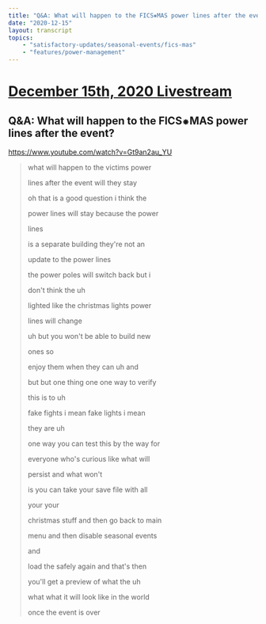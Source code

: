 ```yaml
---
title: "Q&A: What will happen to the FICS⁕MAS power lines after the event?"
date: "2020-12-15"
layout: transcript
topics:
    - "satisfactory-updates/seasonal-events/fics-mas"
    - "features/power-management"
---
```

# [December 15th, 2020 Livestream](../2020-12-15.md)
## Q&A: What will happen to the FICS⁕MAS power lines after the event?
https://www.youtube.com/watch?v=Gt9an2au_YU
> what will happen to the victims power
> 
> lines after the event will they stay
> 
> oh that is a good question i think the
> 
> power lines will stay because the power
> 
> lines
> 
> is a separate building they're not an
> 
> update to the power lines
> 
> the power poles will switch back but i
> 
> don't think the uh
> 
> lighted like the christmas lights power
> 
> lines will change
> 
> uh but you won't be able to build new
> 
> ones so
> 
> enjoy them when they can uh and
> 
> but but one thing one one way to verify
> 
> this is to uh
> 
> fake fights i mean fake lights i mean
> 
> they are uh
> 
> one way you can test this by the way for
> 
> everyone who's curious like what will
> 
> persist and what won't
> 
> is you can take your save file with all
> 
> your your
> 
> christmas stuff and then go back to main
> 
> menu and then disable seasonal events
> 
> and
> 
> load the safely again and that's then
> 
> you'll get a preview of what the uh
> 
> what what it will look like in the world
> 
> once the event is over
> 
